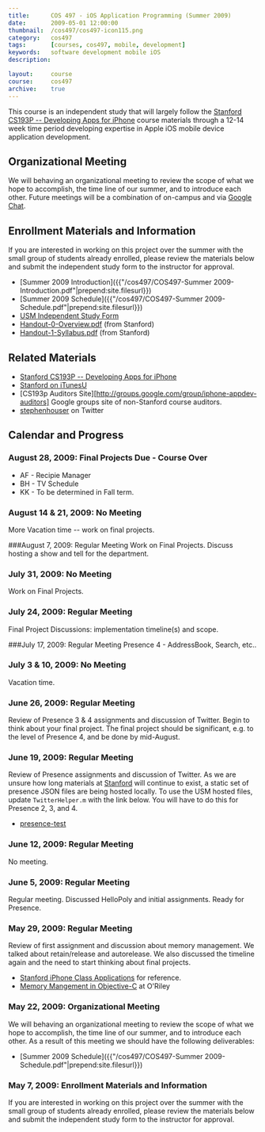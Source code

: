 ```yaml
---
title: 		COS 497 - iOS Application Programming (Summer 2009)
date: 		2009-05-01 12:00:00
thumbnail: 	/cos497/cos497-icon115.png
category: 	cos497
tags: 		[courses, cos497, mobile, development]
keywords: 	software development mobile iOS
description:

layout:		course
course: 	cos497
archive: 	true
---
```

This course is an independent study that will largely follow the
[Stanford CS193P -- Developing Apps for iPhone][cs193p] course materials
through a 12-14 week time period developing expertise in Apple iOS
mobile device application development.


##  Organizational Meeting
We will behaving an organizational meeting to review the scope of what
we hope to accomplish, the time line of our summer, and to introduce
each other. Future meetings will be a combination of on-campus and via
[Google Chat][gtalk].

## Enrollment Materials and Information
If you are interested in working on this project over the summer with
the small group of students already enrolled, please review the
materials below and submit the independent study form to the instructor
for approval.

* [Summer 2009 Introduction]({{"/cos497/COS497-Summer 2009-Introduction.pdf"|prepend:site.filesurl}})
* [Summer 2009 Schedule]({{"/cos497/COS497-Summer 2009-Schedule.pdf"|prepend:site.filesurl}})
* [USM Independent Study Form](http://usm.maine.edu/sites/default/files/reg/independentstudy.pdf)
* [Handout-0-Overview.pdf](http://web.stanford.edu/class/cs193p) (from Stanford)
* [Handout-1-Syllabus.pdf](http://web.stanford.edu/class/cs193p) (from Stanford)

## Related Materials

* [Stanford CS193P -- Developing Apps for iPhone][cs193p]
* [Stanford on iTunesU](http://itunes.stanford.edu/)
* [CS193p Auditors Site][http://groups.google.com/group/iphone-appdev-auditors] Google groups site of non-Stanford course auditors.
* [stephenhouser](http://twitter.com/stephenhouser) on Twitter

## Calendar and Progress

### August 28, 2009: Final Projects Due - Course Over

* AF - Recipie Manager
* BH - TV Schedule
* KK - To be determined in Fall term.

### August 14 & 21, 2009: No Meeting
More Vacation time -- work on final projects.

###August 7, 2009: Regular Meeting
Work on Final Projects. Discuss hosting a show and tell for the department.

### July 31, 2009: No Meeting
Work on Final Projects.

### July 24, 2009: Regular Meeting
Final Project Discussions: implementation timeline(s) and scope.

###July 17, 2009: Regular Meeting
Presence 4 - AddressBook, Search, etc..

### July 3 & 10, 2009: No Meeting
Vacation time.

### June 26, 2009: Regular Meeting
Review of Presence 3 & 4 assignments and discussion of Twitter. Begin to
think about your final project. The final project should be significant,
e.g. to the level of Presence 4, and be done by mid-August.

### June 19, 2009: Regular Meeting
Review of Presence assignments and discussion of Twitter. As we are
unsure how long materials at <a
href="http://www.stanford.edu">Stanford</a> will continue to exist, a
static set of presence JSON files are being hosted locally. To use the
USM hosted files, update ````TwitterHelper.m```` with the link below.
You will have to do this for Presence 2, 3, and 4.

* [presence-test](http://people.usm.maine.edu/houser/cos497/presence-test/)

### June 12, 2009: Regular Meeting
No meeting.

### June 5, 2009: Regular Meeting
Regular meeting. Discussed HelloPoly and initial assignments. Ready for
Presence.

### May 29, 2009: Regular Meeting
Review of first assignment and discussion about memory management. We
talked about retain/release and autorelease. We also discussed the
timeline again and the need to start thinking about final projects.

* <a href="http://www.stanfordiphoneclassapps.com/">Stanford iPhone Class Applications</a> for reference.
* <a href="http://www.macdevcenter.com/pub/a/mac/2001/07/27/cocoa.html?page=3">Memory Mangement in Objective-C</a> at O'Riley

### May 22, 2009: Organizational Meeting
We will behaving an organizational meeting to review the scope of what
we hope to accomplish, the time line of our summer, and to introduce
each other. As a result of this meeting we should have the following
deliverables:

* [Summer 2009 Schedule]({{"/cos497/COS497-Summer 2009-Schedule.pdf"|prepend:site.filesurl}})

### May 7, 2009: Enrollment Materials and Information
If you are interested in working on this project over the summer with
the small group of students already enrolled, please review the
materials below and submit the independent study form to the instructor
for approval.</p>

  [cs193p]: http://www.stanford.edu/class/cs193p/
  [cs193a]: http://www.stanford.edu/class/cs193a/
  [gtalk]: http://www.google.com/talk/